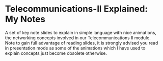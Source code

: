 # Telecommunications-II Explained: My Notes
A set of key note slides to explain in simple language with nice animations, the networking concepts involved in our Telecommunications II module. Note to gain full advantage of reading slides, it is strongly advised you read in presentation mode as some of the animations which I have used to explain concepts just become obsolete otherwise.
